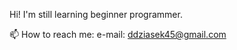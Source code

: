 Hi! 
I'm still learning beginner programmer. 



 📫 How to reach me: e-mail: ddziasek45@gmail.com

<!---
domdzia/domdzia is a ✨ special ✨ repository because its `README.md` (this file) appears on your GitHub profile.
You can click the Preview link to take a look at your changes.
--->
